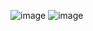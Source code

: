 ![image](https://github.com/zakaria0101echifaouy/Linux-Shell-HackerRank/assets/108145379/d366f7f3-8f82-4108-aad2-98be6a7cac6e)
![image](https://github.com/zakaria0101echifaouy/Linux-Shell-HackerRank/assets/108145379/dcaa4c37-50bd-417b-8b26-c79c17df2cb3)
